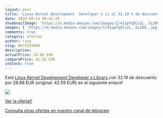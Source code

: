 ```yaml
---
layout: post
title: 'Linux Kernel Development  Developer s Li al 32.19 % de descuento'
date: 2020-09-24 09:42:29
thumbnailImage: 'https://m.media-amazon.com/images/I/41apfqECs2L._SL200_.jpg'
images: [ 'https://m.media-amazon.com/images/I/41apfqECs2L._SL200_.jpg' ]
comments: true
category: ofertas
author: ring
slug: 0672329468
description:
actualPrice: 28.88 EUR
comparePrice: 42.59 EUR
inStock: true
---
```


Está [Linux Kernel Development  Developer s Library ](https://www.amazon.com/dp/0672329468/?tag=redken08-20) con 32.19 de descuento por 28.88 EUR (original: 42.59 EUR) en el siguiente enlace!

[![](https://m.media-amazon.com/images/I/41apfqECs2L._SL200_.jpg)](https://www.amazon.com/dp/0672329468/?tag=redken08-20)

[Ver la oferta!!](https://www.amazon.com/dp/0672329468/?tag=redken08-20)

[Consulta otras ofertas en nuestro canal de telegram](https://t.me/s/ofertas25)
